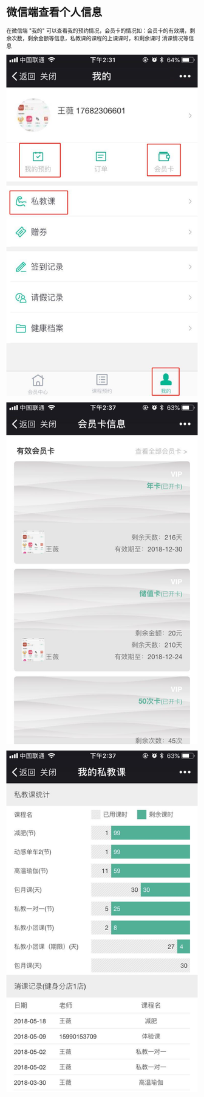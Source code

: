 # 微信端查看个人信息

在微信端 "我的" 可以查看我的预约情况，会员卡的情况如：会员卡的有效期，剩余次数，剩余金额等信息，私教课的课程的上课课时，和剩余课时  消课情况等信息

![](../.gitbook/assets/1%20%289%29.jpg)

![](../.gitbook/assets/3%20%281%29.jpg)

![](../.gitbook/assets/2%20%282%29.jpg)

